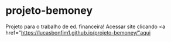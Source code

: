 # projeto-bemoney
 
Projeto para o trabalho de ed. financeira! Acessar site clicando <a href="https://lucasbonfim1.github.io/projeto-bemoney/"aqui</a>
